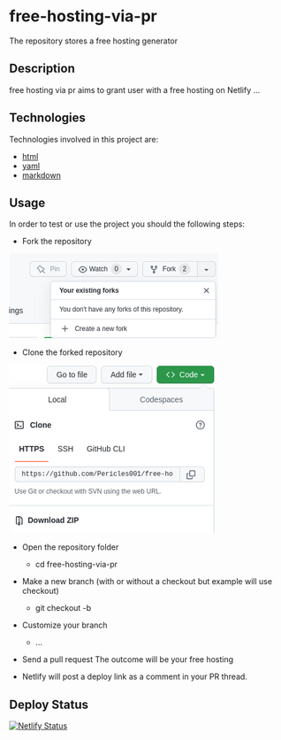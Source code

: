 # free-hosting-via-pr

The repository stores a free hosting generator

## Description

free hosting via pr aims to grant user with a free hosting on Netlify ...

## Technologies

Technologies involved in this project are:
* [html](https://developer.mozilla.org/fr/docs/Web/HTML)
* [yaml](https://yaml.org/)
* [markdown](https://www.markdownguide.org/basic-syntax/)

## Usage

In order to test or use the project you should the following steps:

* Fork the repository

![fork ](./images/fork.png)

* Clone the forked repository

![clone ](./images/clone.png)

* Open the repository folder

    - cd free-hosting-via-pr
  
* Make a new branch (with or without a checkout but example will use checkout)

    - git checkout -b <new branch name>

* Customize your branch

    - ...
  
* Send a pull request
    The outcome will be your free hosting

  
*  Netlify will post a deploy link as a comment in your PR thread.



## Deploy Status
[![Netlify Status](https://api.netlify.com/api/v1/badges/f7ed0fa8-4cf0-429b-bea5-95d9c83b8391/deploy-status)](https://app.netlify.com/sites/free-hosting-via-pr/deploys)
